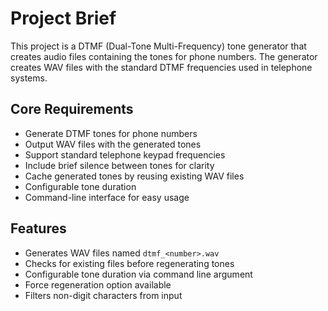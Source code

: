 # Project Brief

This project is a DTMF (Dual-Tone Multi-Frequency) tone generator that creates audio files containing the tones for phone numbers. The generator creates WAV files with the standard DTMF frequencies used in telephone systems.

## Core Requirements
- Generate DTMF tones for phone numbers
- Output WAV files with the generated tones
- Support standard telephone keypad frequencies
- Include brief silence between tones for clarity
- Cache generated tones by reusing existing WAV files
- Configurable tone duration
- Command-line interface for easy usage

## Features
- Generates WAV files named `dtmf_<number>.wav`
- Checks for existing files before regenerating tones
- Configurable tone duration via command line argument
- Force regeneration option available
- Filters non-digit characters from input
